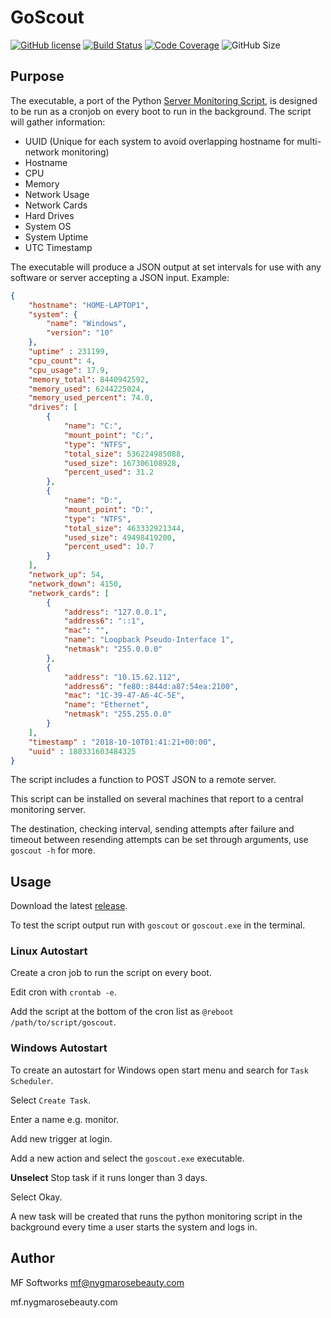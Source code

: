 # GoScout

[![GitHub license](https://img.shields.io/github/license/mfsoftworks/GoScout.svg)](https://github.com/mfsoftworks/GoScout/blob/master/LICENSE.md) [![Build Status](https://travis-ci.com/mfsoftworks/GoScout.svg?branch=master)](https://travis-ci.com/mfsoftworks/GoScout)
[![Code Coverage](https://codecov.io/gh/mfsoftworks/GoScout/branch/master/graphs/badge.svg)](https://codecov.io/gh/mfsoftworks/GoScout) ![GitHub Size](https://img.shields.io/github/repo-size/mfsoftworks/GoScout.svg)

## Purpose

The executable, a port of the Python [Server Monitoring Script](https://github.com/mfsoftworks/GoScout), is designed to be run as a cronjob on every boot to run in the background.
The script will gather information:

- UUID (Unique for each system to avoid overlapping hostname for multi-network monitoring)
- Hostname
- CPU
- Memory
- Network Usage
- Network Cards
- Hard Drives
- System OS
- System Uptime
- UTC Timestamp

The executable will produce a JSON output at set intervals for use with any software or server accepting a JSON input.
Example:

```json
{
    "hostname": "HOME-LAPTOP1",
    "system": {
        "name": "Windows",
        "version": "10"
    },
    "uptime" : 231199,
    "cpu_count": 4,
    "cpu_usage": 17.9,
    "memory_total": 8440942592,
    "memory_used": 6244225024,
    "memory_used_percent": 74.0,
    "drives": [
        {
            "name": "C:",
            "mount_point": "C:",
            "type": "NTFS",
            "total_size": 536224985088,
            "used_size": 167306108928,
            "percent_used": 31.2
        },
        {
            "name": "D:",
            "mount_point": "D:",
            "type": "NTFS",
            "total_size": 463332921344,
            "used_size": 49498419200,
            "percent_used": 10.7
        }
    ],
    "network_up": 54,
    "network_down": 4150,
    "network_cards": [
        {
            "address": "127.0.0.1",
            "address6": "::1",
            "mac": "",
            "name": "Loopback Pseudo-Interface 1",
            "netmask": "255.0.0.0"
        },
        {
            "address": "10.15.62.112",
            "address6": "fe80::844d:a87:54ea:2100",
            "mac": "1C-39-47-A6-4C-5E",
            "name": "Ethernet",
            "netmask": "255.255.0.0"
        }
    ],
    "timestamp" : "2018-10-10T01:41:21+00:00",
    "uuid" : 180331603484325
}
```

The script includes a function to POST JSON to a remote server.

This script can be installed on several machines that report to a central monitoring server.

The destination, checking interval, sending attempts after failure and timeout between resending attempts can be set through arguments, use `goscout -h` for more.

## Usage

Download the latest [release](https://github.com/mfsoftworks/GoScout/releases/latest).

To test the script output run with `goscout` or `goscout.exe` in the terminal.

### **Linux Autostart**

Create a cron job to run the script on every boot.

Edit cron with `crontab -e`.

Add the script at the bottom of the cron list as `@reboot /path/to/script/goscout`.

### **Windows Autostart**

To create an autostart for Windows open start menu and search for `Task Scheduler`.

Select `Create Task`.

Enter a name e.g. monitor.

Add new trigger at login.

Add a new action and select the `goscout.exe` executable.

**Unselect** Stop task if it runs longer than 3 days.

Select Okay.

A new task will be created that runs the python monitoring script in the background every time a user starts the system and logs in.

## Author

MF Softworks <mf@nygmarosebeauty.com>

mf.nygmarosebeauty.com
